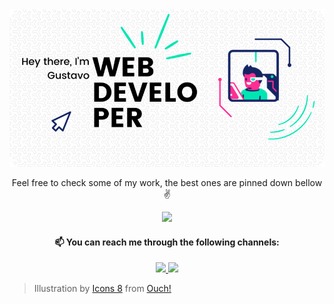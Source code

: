 <img class="hero" src="/assets/hero427r.png">


<p align="center">Feel free to check some of my work, the best ones are pinned down bellow ✌️ </p>
    
<p align="center">
    <img src="https://github-readme-stats.vercel.app/api?username=gscarv13&theme=vue&show_icons=true&count_private=true">
</p>


<h4 align="center">📫 You can reach me through the following channels:</h4>



<p align="center">
    <a href="https://twitter.com/Gscarv13">
    <img src="https://img.shields.io/badge/Twitter-1DA1F2?style=for-the-badge&logo=twitter&logoColor=white"/>
    </a>
    <a href="https://www.linkedin.com/in/gscarv13/">
    <img src="https://img.shields.io/badge/LinkedIn-0077B5?style=for-the-badge&logo=linkedin&logoColor=white" />
    </a>
</p>


> Illustration by <a href="https://icons8.com/illustrations/author/5c07e68d82bcbc0092519bb6">Icons 8</a> from <a href="https://icons8.com/illustrations">Ouch!</a>
